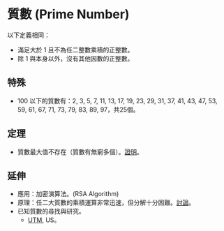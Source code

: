 # 質數 (Prime Number)

以下定義相同：

- 滿足大於 1 且不為任二整數乘積的正整數。
- 除 1 與本身以外，沒有其他因數的正整數。

## 特殊

- 100 以下的質數有：2, 3, 5, 7, 11, 13, 17, 19, 23, 29, 31, 37, 41, 43, 47, 53, 59, 61, 67, 71, 73, 79, 83, 89, 97，共25個。

## 定理

- 質數最大值不存在（質數有無窮多個）。[證明](https://primes.utm.edu/notes/proofs/infinite/euclids.html)。

## 延伸

- 應用：加密演算法。(RSA Algorithm)
- 原理：任二大質數的乘積運算非常迅速，但分解十分困難。[討論](https://crypto.stackexchange.com/questions/20867/why-are-primes-important-for-encryption)。
- 已知質數的尋找與研究。
  - [UTM](https://primes.utm.edu/primes/home.php), US。